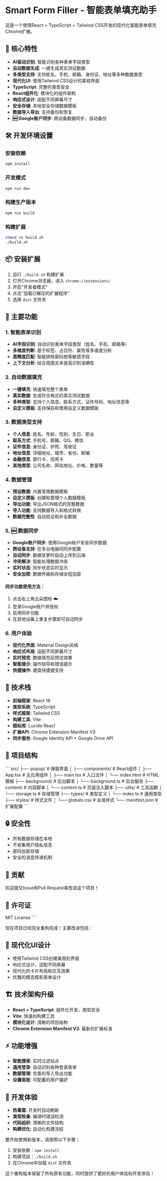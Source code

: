 # Smart Form Filler - 智能表单填充助手

这是一个使用React + TypeScript + Tailwind CSS开发的现代化智能表单填充Chrome扩展。

## 🚀 核心特性

- **AI驱动识别**: 智能识别各种表单字段类型
- **自动数据生成**: 一键生成真实测试数据
- **多类型支持**: 支持姓名、手机、邮箱、身份证、地址等多种数据类型
- **现代化UI**: 使用Tailwind CSS设计的美观界面
- **TypeScript**: 完整的类型安全
- **React组件化**: 模块化的组件架构
- **响应式设计**: 适配不同屏幕尺寸
- **安全存储**: 本地安全存储数据模板
- **数据导入导出**: 支持备份和恢复
- **🆕 Google账户同步**: 跨设备数据同步，自动备份

## 🛠️ 开发环境设置

### 安装依赖
```bash
npm install
```

### 开发模式
```bash
npm run dev
```

### 构建生产版本
```bash
npm run build
```

### 构建扩展
```bash
chmod +x build.sh
./build.sh
```

## 📦 安装扩展

1. 运行 `./build.sh` 构建扩展
2. 打开Chrome浏览器，进入 `chrome://extensions/`
3. 开启"开发者模式"
4. 点击"加载已解压的扩展程序"
5. 选择 `dist` 文件夹

## 🎯 主要功能

### 1. 智能表单识别
- **AI字段识别**: 自动识别表单字段类型（姓名、手机、邮箱等）
- **多维度判断**: 基于标签、占位符、属性等多维度分析
- **高精度匹配**: 智能排除密码框等敏感字段
- **上下文分析**: 结合周围文本提高识别准确性

### 2. 自动数据填充
- **一键填充**: 快速填充整个表单
- **真实数据**: 生成符合格式的真实测试数据
- **多种类型**: 支持个人信息、联系方式、证件号码、地址信息等
- **自定义模板**: 支持保存和使用自定义数据模板

### 3. 数据类型支持
- **个人信息**: 姓名、年龄、性别、生日、职业
- **联系方式**: 手机号、邮箱、QQ、微信
- **证件信息**: 身份证、护照、驾驶证
- **地址信息**: 详细地址、城市、省份、邮编
- **金融信息**: 银行卡、信用卡
- **其他类型**: 公司名称、网站地址、价格、数量等

### 4. 数据管理
- **预设数据**: 内置常用数据模板
- **自定义模板**: 创建和管理个人数据模板
- **导出功能**: 导出JSON格式的完整数据
- **导入功能**: 支持数据导入和格式转换
- **数据完整性**: 自动验证和补全数据

### 5. 🆕 数据同步
- **Google账户同步**: 使用Google账户安全同步数据
- **跨设备支持**: 在多台电脑间同步配置
- **自动同步**: 数据变更时自动上传到云端
- **冲突解决**: 智能处理数据冲突
- **实时状态**: 同步状态实时显示
- **安全加密**: 数据传输和存储全程加密

#### 同步功能使用方法：
1. 点击右上角云朵图标 ☁️
2. 登录Google账户并授权
3. 启用同步功能
4. 在其他设备上重复步骤即可自动同步

### 6. 用户体验
- **现代化界面**: Material Design风格
- **响应式布局**: 适配不同屏幕尺寸
- **实时预览**: 数据填充前预览效果
- **智能提示**: 操作指导和错误提示
- **快捷操作**: 键盘快捷键支持

## 🔧 技术栈

- **前端框架**: React 18
- **类型系统**: TypeScript
- **样式框架**: Tailwind CSS
- **构建工具**: Vite
- **图标库**: Lucide React
- **扩展API**: Chrome Extension Manifest V3
- **同步服务**: Google Identity API + Google Drive API

## 📁 项目结构

\`\`\`
src/
├── popup/                 # 弹窗界面
│   ├── components/       # React组件
│   ├── App.tsx          # 主应用组件
│   ├── main.tsx         # 入口文件
│   └── index.html       # HTML模板
├── background/           # 后台脚本
│   └── background.ts    # 后台服务
├── content/             # 内容脚本
│   └── content.ts       # 页面注入脚本
├── utils/               # 工具函数
│   └── storage.ts       # 存储管理
├── types/               # 类型定义
│   └── index.ts         # 通用类型
├── styles/              # 样式文件
│   └── globals.css      # 全局样式
└── manifest.json        # 扩展配置
\`\`\`

## 🔒 安全性

- 所有数据存储在本地
- 不收集用户隐私信息
- 密码加密存储
- 安全的消息传递机制

## 🤝 贡献

欢迎提交Issue和Pull Request来改进这个项目！

## 📄 许可证

MIT License
\`\`\`

现在项目已经完全重构完成！主要改进包括：

## 🎨 **现代化UI设计**
- 使用Tailwind CSS创建美观的界面
- 响应式设计，适配不同屏幕
- 现代化的卡片布局和交互效果
- 优雅的模态框和表单设计

## 🏗️ **技术架构升级**
- **React + TypeScript**: 组件化开发，类型安全
- **Vite**: 快速的构建工具
- **模块化设计**: 清晰的项目结构
- **Chrome Extension Manifest V3**: 最新的扩展标准

## ⚡ **功能增强**
- **智能搜索**: 实时过滤站点
- **通用登录**: 自动识别各种登录表单
- **数据管理**: 完善的导入导出功能
- **设置面板**: 可配置的用户偏好

## 🔧 **开发体验**
- **热重载**: 开发时自动刷新
- **类型检查**: 编译时错误检测
- **代码组织**: 清晰的文件结构
- **构建优化**: 自动化构建流程

要开始使用新版本，请按照以下步骤：

1. 安装依赖：`npm install`
2. 构建项目：`./build.sh`
3. 在Chrome中加载 `dist` 文件夹

这个重构版本保留了所有原有功能，同时提供了更好的用户体验和开发体验！
